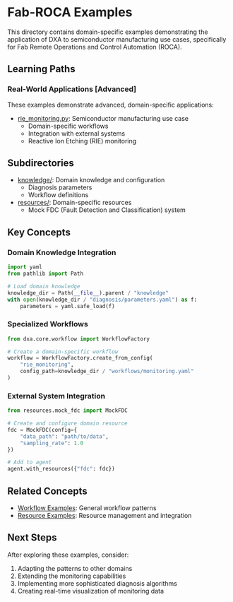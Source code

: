 # Fab-ROCA Examples

This directory contains domain-specific examples demonstrating the application of DXA to semiconductor manufacturing use cases, specifically for Fab Remote Operations and Control Automation (ROCA).

## Learning Paths

### Real-World Applications [Advanced]

These examples demonstrate advanced, domain-specific applications:

- [rie_monitoring.py](rie_monitoring.py): Semiconductor manufacturing use case
  - Domain-specific workflows
  - Integration with external systems
  - Reactive Ion Etching (RIE) monitoring

## Subdirectories

- [knowledge/](knowledge/): Domain knowledge and configuration
  - Diagnosis parameters
  - Workflow definitions
- [resources/](resources/): Domain-specific resources
  - Mock FDC (Fault Detection and Classification) system

## Key Concepts

### Domain Knowledge Integration

```python
import yaml
from pathlib import Path

# Load domain knowledge
knowledge_dir = Path(__file__).parent / "knowledge"
with open(knowledge_dir / "diagnosis/parameters.yaml") as f:
    parameters = yaml.safe_load(f)
```

### Specialized Workflows

```python
from dxa.core.workflow import WorkflowFactory

# Create a domain-specific workflow
workflow = WorkflowFactory.create_from_config(
    "rie_monitoring",
    config_path=knowledge_dir / "workflows/monitoring.yaml"
)
```

### External System Integration

```python
from resources.mock_fdc import MockFDC

# Create and configure domain resource
fdc = MockFDC(config={
    "data_path": "path/to/data",
    "sampling_rate": 1.0
})

# Add to agent
agent.with_resources({"fdc": fdc})
```

## Related Concepts

- [Workflow Examples](../execution/workflow/): General workflow patterns
- [Resource Examples](../resource/): Resource management and integration

## Next Steps

After exploring these examples, consider:

1. Adapting the patterns to other domains
2. Extending the monitoring capabilities
3. Implementing more sophisticated diagnosis algorithms
4. Creating real-time visualization of monitoring data 